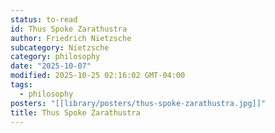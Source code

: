 ```yaml
---
status: to-read
id: Thus Spoke Zarathustra
author: Friedrich Nietzsche
subcategory: Nietzsche
category: philosophy
date: "2025-10-07"
modified: 2025-10-25 02:16:02 GMT-04:00
tags:
  - philosophy
posters: "[[library/posters/thus-spoke-zarathustra.jpg]]"
title: Thus Spoke Zarathustra
---
```

